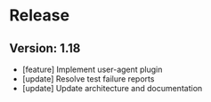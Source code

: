 # Release

## Version: 1.18

- [feature] Implement user-agent plugin
- [update] Resolve test failure reports
- [update] Update architecture and documentation


